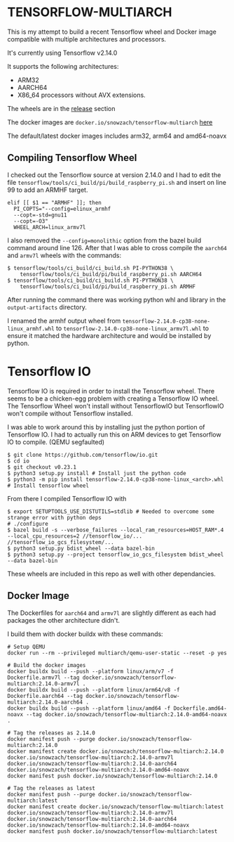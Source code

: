 # TENSORFLOW-MULTIARCH

This is my attempt to build a recent Tensorflow wheel and Docker image compatible with multiple architectures and processors. 

It's currently using Tensorflow v2.14.0

It supports the following architectures:
- ARM32
- AARCH64
- X86_64 processors without AVX extensions.

The wheels are in the [release](https://github.com/snowzach/tensorflow-multiarch/releases) section

The docker images are `docker.io/snowzach/tensorflow-multiarch` [here](https://hub.docker.com/r/snowzach/tensorflow-multiarch)

The default/latest docker images includes arm32, arm64 and amd64-noavx

## Compiling Tensorflow Wheel
I checked out the Tensorflow source at version 2.14.0 and I had to edit the file `tensorflow/tools/ci_build/pi/build_raspberry_pi.sh` and insert on line 99 to add an ARMHF target.
```
elif [[ $1 == "ARMHF" ]]; then
  PI_COPTS="--config=elinux_armhf
  --copt=-std=gnu11
  --copt=-O3"
  WHEEL_ARCH=linux_armv7l
```
I also removed the `--config=monolithic` option from the bazel build command around line 126.
After that I was able to cross compile the `aarch64` and `armv7l` wheels with the commands:

```
$ tensorflow/tools/ci_build/ci_build.sh PI-PYTHON38 \
    tensorflow/tools/ci_build/pi/build_raspberry_pi.sh AARCH64
$ tensorflow/tools/ci_build/ci_build.sh PI-PYTHON38 \
    tensorflow/tools/ci_build/pi/build_raspberry_pi.sh ARMHF
```
After running the command there was working python whl and library in the `output-artifacts` directory.

I renamed the armhf output wheel from `tensorflow-2.14.0-cp38-none-linux_armhf.whl` to `tensorflow-2.14.0-cp38-none-linux_armv7l.whl` to ensure it matched the hardware architecture and would be installed by python.

# Tensorflow IO
Tensorflow IO is required in order to install the Tensorflow wheel. There seems to be a chicken-egg problem 
with creating a Tensorflow IO wheel. The Tensorflow Wheel won't install without TensorflowIO but TensorflowIO 
won't compile without Tensorflow installed. 

I was able to work around this by installing just the python portion of Tensorflow IO. I had to actually
run this on ARM devices to get Tensorflow IO to compile. (QEMU segfaulted)

```
$ git clone https://github.com/tensorflow/io.git
$ cd io
$ git checkout v0.23.1
$ python3 setup.py install # Install just the python code
$ python3 -m pip install tensorflow-2.14.0-cp38-none-linux_<arch>.whl # Install tensorflow wheel
```

From there I compiled Tensorflow IO with
```
$ export SETUPTOOLS_USE_DISTUTILS=stdlib # Needed to overcome some strange error with python deps
# ./configure
$ bazel build -s --verbose_failures --local_ram_resources=HOST_RAM*.4 --local_cpu_resources=2 //tensorflow_io/... //tensorflow_io_gcs_filesystem/...
$ python3 setup.py bdist_wheel --data bazel-bin
$ python3 setup.py --project tensorflow_io_gcs_filesystem bdist_wheel --data bazel-bin
```

These wheels are included in this repo as well with other dependancies.

## Docker Image
The Dockerfiles for `aarch64` and `armv7l` are slightly different as each had packages the other architecture didn't.

I build them with docker buildx with these commands:

```
# Setup QEMU
docker run --rm --privileged multiarch/qemu-user-static --reset -p yes

# Build the docker images
docker buildx build --push --platform linux/arm/v7 -f Dockerfile.armv7l --tag docker.io/snowzach/tensorflow-multiarch:2.14.0-armv7l .
docker buildx build --push --platform linux/arm64/v8 -f Dockerfile.aarch64 --tag docker.io/snowzach/tensorflow-multiarch:2.14.0-aarch64 .
docker buildx build --push --platform linux/amd64 -f Dockerfile.amd64-noavx --tag docker.io/snowzach/tensorflow-multiarch:2.14.0-amd64-noavx .

# Tag the releases as 2.14.0
docker manifest push --purge docker.io/snowzach/tensorflow-multiarch:2.14.0
docker manifest create docker.io/snowzach/tensorflow-multiarch:2.14.0 docker.io/snowzach/tensorflow-multiarch:2.14.0-armv7l docker.io/snowzach/tensorflow-multiarch:2.14.0-aarch64 docker.io/snowzach/tensorflow-multiarch:2.14.0-amd64-noavx
docker manifest push docker.io/snowzach/tensorflow-multiarch:2.14.0

# Tag the releases as latest
docker manifest push --purge docker.io/snowzach/tensorflow-multiarch:latest
docker manifest create docker.io/snowzach/tensorflow-multiarch:latest docker.io/snowzach/tensorflow-multiarch:2.14.0-armv7l docker.io/snowzach/tensorflow-multiarch:2.14.0-aarch64 docker.io/snowzach/tensorflow-multiarch:2.14.0-amd64-noavx
docker manifest push docker.io/snowzach/tensorflow-multiarch:latest

```
